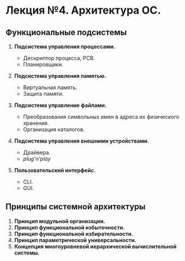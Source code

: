 # Лекция №4. Архитектура ОС.

## Функциональные подсистемы

1. **Подсистема управления процeссами.**
	- Дескриптор процесса, PCB.
	- Планировщики.
	
2. **Подсистема управления памятью.**
	- Виртуальная память.
	- Защита памяти.
	
3. **Подсистема управление файлами.**
	- Преобразования символьных имен в адреса их физического хранения.
	- Организация каталогов.
	
4. **Подсистема управления внешними устройствами.**
	- Драйвера.
	- _plug'n'play_

5. **Пользовательский интерфейс.**
	- CLI.
	- GUI.

## Принципы системной архитектуры

1. **Принцип модульной организации.**
2. **Принцип функциональной избыточности.**
3. **Принцип функциональной избирательности.**
4. **Принцип параметрической универсальности.**
5. **Концепция многоуровневой иерархической вычислительной системы.**